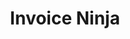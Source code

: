 ---
facebook: https://facebook.com/invoiceninja
git: https://github.com/invoiceninja/invoiceninja
logohandle: invoiceninja
sort: invoiceninja
title: Invoice Ninja
twitter: https://x.com/invoiceninja
website: https://www.invoiceninja.com/
youtube: https://youtube.com/channel/UCXAHcBvhW05PDtWYIq7WDFA
---